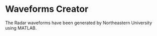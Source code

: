 # Waveforms Creator
The Radar waveforms have been generated by Northeastern University using MATLAB.

